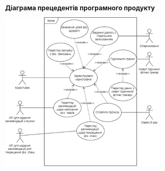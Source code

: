 ## Діаграма прецедентів програмного продукту
![UseCaseDiagram](https://github.com/oleksandrblazhko/ai202-prokopenko/blob/ai-202-prokopenko-with_laboratory_work_2/1.3-SoftwareUserRequirements/1.3.3-UseCaseDiagram/LB.jpg?raw=true)
